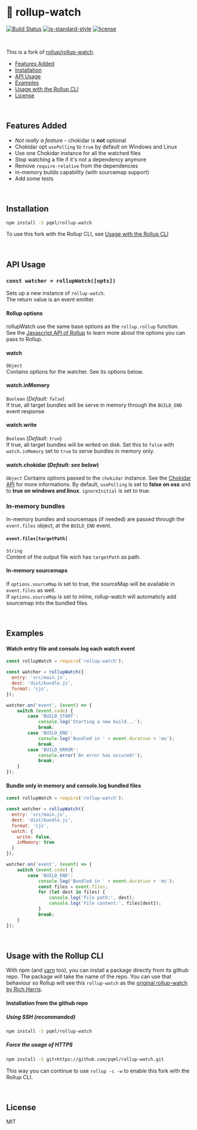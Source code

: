 # :mag_right: rollup-watch

[![Build Status](https://img.shields.io/travis/pqml/rollup-watch/master.svg?style=flat-square)](https://travis-ci.org/pqml/rollup-watch)
[![js-standard-style](https://img.shields.io/badge/code%20style-standard-brightgreen.svg?style=flat-square)](http://standardjs.com)
[![license](https://img.shields.io/github/license/pqml/rollup-watch.svg?style=flat-square)](https://raw.githubusercontent.com/pqml/rollup-watch/master/LICENSE)

<br>

This is a fork of [rollup/rollup-watch](http://github.com/rollup/rollup-watch).



* [Features Added](#features-added)
* [Installation](#installation)
* [API Usage](#api-usage)
* [Examples](#examples)
* [Usage with the Rollup CLI](#usage-with-the-rollup-cli)
* [License](#license)


<br>

## Features Added
* _Not really a feature_ - chokidar is **not** optional
* Chokidar opt `usePolling` to `true` by default on Windows and Linux
* Use one Chokidar instance for all the watched files
* Stop watching a file if it's not a dependency anymore
* Remove `require-relative` from the dependencies
* in-memory builds capability (with sourcemap support)
* Add some tests

<br>

## Installation
```sh
npm install -S pqml/rollup-watch
```

To use this fork with the Rollup CLI, see [Usage with the Rollup CLI](#usage-with-the-rollup-cli)

<br>

## API Usage

### `const watcher = rollupWatch([opts])`

Sets up a new instance of `rollup-watch`. <br>
The return value is an event emitter.

#### Rollup options

rollupWatch use the same base options as the `rollup.rollup` function. <br>
See the [Javascript API of Rollup](https://github.com/rollup/rollup/wiki/JavaScript-API#rolluprollup-options-) to learn more about the options you can pass to Rollup.

#### watch 
`Object` <br>
Contains options for the watcher. See its options below. 

#### watch.inMemory
`Boolean` (_Default: `false`_) <br> 
If true, all target bundles will be serve in memory through the `BUILD_END` event response

#### watch.write
`Boolean` (_Default: `true`_) <br> 
If true, all target bundles will be writed on disk. Set this to `false` with `watch.inMemory` set to `true` to serve bundles in memory only.

#### watch.chokidar (_Default: see below_)
`Object`
Contains options passed to the `chokidar` instance. See the [Chokidar API](https://github.com/paulmillr/chokidar#api) for more informations.
By default, `usePolling` is set to **false on osx** and to **true on windows and linux**. `ignoreInitial` is set to true.

### In-memory bundles
In-memory bundles and sourcemaps (if needed) are passed through the `event.files` object, at the `BUILD_END` event.

#### `event.files[targetPath]`
`String` <br>
Content of the output file wich has `targetPath` as path.
<br>

#### In-memory sourcemaps
If `options.sourceMap` is set to true, the sourceMap will be available in `event.files` as well. <br>
If `options.sourceMap` is set to inline, rollup-watch will automaticly add sourcemap into the bundled files.

<br>

## Examples

#### Watch entry file and console.log each watch event
```javascript
const rollupWatch = require('rollup-watch');

const watcher = rollupWatch({
  entry: 'src/main.js',
  dest: 'dist/bundle.js',
  format: 'cjs',
});

watcher.on('event', (event) => {
    switch (event.code) {
        case 'BUILD_START':
            console.log('Starting a new build...');
            break;
        case 'BUILD_END':
            console.log('Bundled in ' + event.duration + 'ms');
            break;
        case 'BUILD_ERROR':
            console.error('An error has occured!');
            break;
    }
});
```

#### Bundle only in memory and console.log bundled files
```javascript
const rollupWatch = require('rollup-watch');

const watcher = rollupWatch({
  entry: 'src/main.js',
  dest: 'dist/bundle.js',
  format: 'cjs',
  watch: {
    write: false,
    inMemory: true
  }
});

watcher.on('event', (event) => {
    switch (event.code) {
        case 'BUILD_END':
            console.log('Bundled in ' + event.duration + 'ms');
            const files = event.files;
            for (let dest in files) {
                console.log('File path:', dest);
                console.log('File content:', files[dest]);
            }
            break;
    }
});
```

<br>

## Usage with the Rollup CLI

With npm (and [yarn](https://github.com/yarnpkg) too), you can install a package directly from its github repo. The package will take the name of the repo. You can use that behaviour so Rollup will see this `rollup-watch` as the [original rollup-watch by Rich Harris](https://github.com/rollup/rollup-watch).

#### Installation from the github repo

##### Using SSH (recommanded)
```sh
npm install -S pqml/rollup-watch
```

##### Force the usage of HTTPS
```sh
npm install -S git+https://github.com/pqml/rollup-watch.git
```

This way you can continue to use `rollup -c -w` to enable this fork with the Rollup CLI.

<br>

## License
MIT